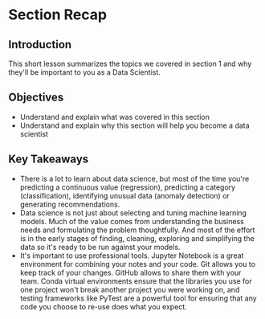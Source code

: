 
# Section Recap

## Introduction

This short lesson summarizes the topics we covered in section 1 and why they'll be important to you as a Data Scientist.

## Objectives
* Understand and explain what was covered in this section
* Understand and explain why this section will help you become a data scientist

## Key Takeaways

* There is a lot to learn about data science, but most of the time you're predicting a continuous value (regression), predicting a category (classification), identifying unusual data (anomaly detection) or generating recommendations.
* Data science is not just about selecting and tuning machine learning models. Much of the value comes from understanding the business needs and formulating the problem thoughtfully. And most of the effort is in the early stages of finding, cleaning, exploring and simplifying the data so it's ready to be run against your models. 
* It's important to use professional tools. Jupyter Notebook is a great environment for combining your notes and your code. Git allows you to keep track of your changes. GitHub allows to share them with your team. Conda virtual environments ensure that the libraries you use for one project won't break another project you were working on, and testing frameworks like PyTest are a powerful tool for ensuring that any code you choose to re-use does what you expect.

